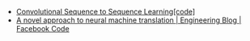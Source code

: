 - [Convolutional Sequence to Sequence Learning](https://s3.amazonaws.com/fairseq/papers/convolutional-sequence-to-sequence-learning.pdf)[[code]](https://github.com/facebookresearch/fairseq)
- [A novel approach to neural machine translation | Engineering Blog | Facebook Code]()